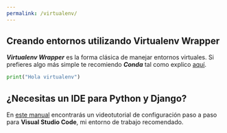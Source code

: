 ```yaml
---
permalink: /virtualenv/
---
```


## Creando entornos utilizando Virtualenv Wrapper

***Virtualenv Wrapper*** es la forma clásica de manejar entornos virtuales. Si prefieres algo más simple te recomiendo ***Conda*** tal como explico [aquí](index.md).

```python
print("Hola virtualenv")
```

## ¿Necesitas un IDE para Python y Django?

En [este manual](visualstudiocode.md) encontrarás un videotutorial de configuración paso a paso para **Visual Studio Code**, mi entorno de trabajo recomendado.
